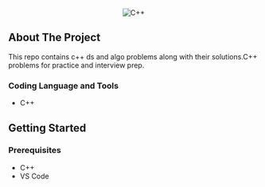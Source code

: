 
<!-- PROJECT LOGO -->
<br />
<p align="center">
    <img src="https://img.icons8.com/color/48/000000/c-plus-plus-logo.png" alt="C++"/>

<!-- ABOUT THE PROJECT -->
## About The Project

This repo contains c++ ds and algo problems along with their solutions.C++ problems for practice and interview prep. 


### Coding Language and Tools

* C++


<!-- GETTING STARTED -->
## Getting Started

### Prerequisites
* C++
* VS Code


  


